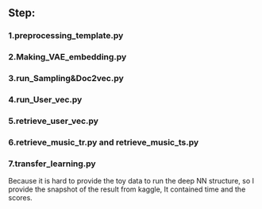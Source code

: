 ## Step:
### 1.preprocessing_template.py 
### 2.Making_VAE_embedding.py
### 3.run_Sampling&Doc2vec.py
### 4.run_User_vec.py
### 5.retrieve_user_vec.py
### 6.retrieve_music_tr.py and retrieve_music_ts.py
### 7.transfer_learning.py

Because it is hard to provide the toy data to run the deep NN structure, so I provide the snapshot of the result from kaggle,
It contained time and the scores.
